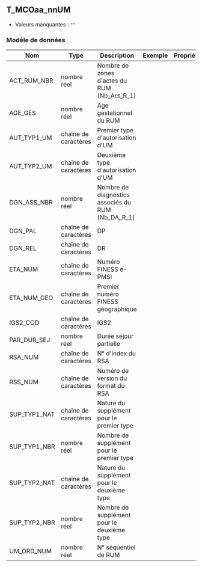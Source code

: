 ## T_MCOaa_nnUM

- Valeurs manquantes : `""`

### Modèle de données

|Nom|Type|Description|Exemple|Propriétés|
|-|-|-|-|-|
|ACT_RUM_NBR|nombre réel|Nombre de zones d'actes du RUM (Nb_Act_R_1)|||
|AGE_GES|nombre réel|Age gestationnel du RUM|||
|AUT_TYP1_UM|chaîne de caractères|Premier type d'autorisation d'UM|||
|AUT_TYP2_UM|chaîne de caractères|Deuxième type d'autorisation d'UM|||
|DGN_ASS_NBR|nombre réel|Nombre de diagnostics associés du RUM (Nb_DA_R_1)|||
|DGN_PAL|chaîne de caractères|DP|||
|DGN_REL|chaîne de caractères|DR|||
|ETA_NUM|chaîne de caractères|Numéro FINESS e-PMSI|||
|ETA_NUM_GEO|chaîne de caractères|Premier numéro FINESS géographique|||
|IGS2_COD|chaîne de caractères|IGS2|||
|PAR_DUR_SEJ|nombre réel|Durée séjour partielle|||
|RSA_NUM|chaîne de caractères|N° d'index du RSA |||
|RSS_NUM|chaîne de caractères|Numéro de version du format du RSA|||
|SUP_TYP1_NAT|chaîne de caractères|Nature du supplément pour le premier type|||
|SUP_TYP1_NBR|nombre réel|Nombre de supplément pour le premier type|||
|SUP_TYP2_NAT|chaîne de caractères|Nature du supplément pour le deuxième type|||
|SUP_TYP2_NBR|nombre réel|Nombre de supplément pour le deuxième type|||
|UM_ORD_NUM|nombre réel|N° séquentiel de RUM|||

